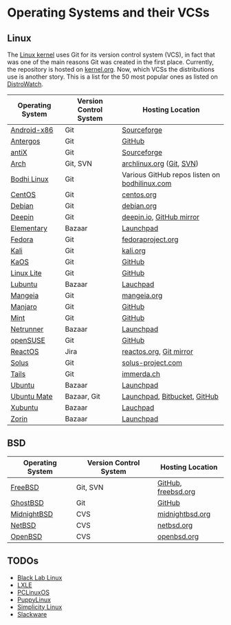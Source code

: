 # Operating Systems and their VCSs

## Linux
The [Linux kernel][kernel] uses Git for its version control system (VCS), in fact that was one of the main reasons Git was created in the first place. Currently, the repository is hosted on [kernel.org][kernelgit]. Now, which VCSs the distributions use is another story. This is a list for the 50 most popular ones as listed on [DistroWatch][distrowatch].

| Operating System | Version Control System | Hosting Location |
| ---------------- | ---------------------- | ---------------- |
| [Android-x86][androidx86] | Git | [Sourceforge][androidx86git] |
| [Antergos][antergos] | Git | [GitHub][antergosgithub] |
| [antiX][antix] | Git | [Sourceforge][antixgit] |
| [Arch][arch] | Git, SVN | [archlinux.org][arch] ([Git][archgit], [SVN][archsvn]) |
| [Bodhi Linux][bodhi] | Git | Various GitHub repos listen on [bodhilinux.com][bodhisrc] |
| [CentOS][centos] | Git | [centos.org][centosgit] |
| [Debian][debian] | Git | [debian.org][debiangit] |
| [Deepin][deepin] | Git | [deepin.io][deepingit], [GitHub mirror][deepingithub] |
| [Elementary][elementary] | Bazaar | [Launchpad][elementarybazaar] |
| [Fedora][fedora] | Git | [fedoraproject.org][fedoragit] |
| [Kali][kali] | Git | [kali.org][kaligit] |
| [KaOS][kaos] | Git | [GitHub][kaosgithub] |
| [Linux Lite][lite] | Git | [GitHub][litegithub]
| [Lubuntu][lubuntu] | Bazaar | [Lauchpad][lubuntubazaar] |
| [Mangeia][mangeia] | Git | [mangeia.org][mangeiagit] |
| [Manjaro][manjaro] | Git | [GitHub][manjarogit] |
| [Mint][mint] | Git | [GitHub][mintgit] |
| [Netrunner][netrunner] | Bazaar | [Launchpad][netrunnerbazaar] |
| [openSUSE][opensuse] | Git | [GitHub][opensusegit] |
| [ReactOS][reactos] | Jira | [reactos.org][reactosjira], [Git mirror][reactosgit] |
| [Solus][solus] | Git | [solus-project.com][solusgit] |
| [Tails][tails] | Git | [immerda.ch][tailsgit]
| [Ubuntu][ubuntu] | Bazaar | [Launchpad][ubuntubazaar] |
| [Ubuntu Mate][ubuntumate] | Bazaar, Git | [Launchpad][ubuntumatebazaar], [Bitbucket][ubuntumategit], [GitHub][ubuntumategithub] |
| [Xubuntu][xubuntu] | Bazaar | [Lauchpad][xubuntubazaar] |
| [Zorin][zorin] | Bazaar | [Launchpad][zorinbazaar] |

## BSD

| Operating System | Version Control System | Hosting Location |
| ---------------- | ---------------------- | ---------------- |
| [FreeBSD][freebsd] | Git, SVN | [GitHub][freebsdgit], [freebsd.org][freebsdsvn] |
| [GhostBSD][ghostbsd] | Git | [GitHub][ghostbsdgit] |
| [MidnightBSD][midnightbsd] | CVS | [midnightbsd.org][midnightbsdcvs] |
| [NetBSD][netbsd] | CVS | [netbsd.org][netbsdcvs] |
| [OpenBSD][openbsd] | CVS | [openbsd.org][openbsdcvs] |



## TODOs

*   [Black Lab Linux][blacklab]
*   [LXLE][lxle]
*   [PCLinuxOS][pclinuxos]
*   [PuppyLinux][puppy]
*   [Simplicity Linux][simplicity]
*   [Slackware][slackware]

[kernel]: https://www.kernel.org/
[kernelgit]: https://git.kernel.org/cgit/
[distrowatch]: https://distrowatch.com/dwres.php?resource=popularity

[androidx86]: http://www.android-x86.org/
[androidx86git]: https://sourceforge.net/p/android-x86/_list/git
[antergos]: https://antergos.com/
[antergosgithub]: https://github.com/antergos
[antix]: http://antix.mepis.org/index.php?title=Main_Page
[antixgit]: https://sourceforge.net/p/antix-linux/code/ci/master/tree/
[arch]: https://www.archlinux.org/
[archgit]: https://git.archlinux.org/
[archsvn]: https://www.archlinux.org/svn/
[blacklab]: http://www.blacklablinux.org/
[bodhi]: http://www.bodhilinux.com/
[bodhisrc]: http://www.bodhilinux.com/w/source-code/
[centos]: https://www.centos.org/
[centosgit]: https://git.centos.org/project/rpms
[debian]: https://www.debian.org/
[deepin]: https://www.deepin.org/
[debiangit]: https://anonscm.debian.org/cgit/qa/debsources.git
[deepingit]: https://cr.deepin.io/
[deepingithub]: https://github.com/linuxdeepin
[elementary]: https://elementary.io/
[elementarybazaar]: https://launchpad.net/elementary
[fedora]: https://getfedora.org/
[fedoragit]: http://pkgs.fedoraproject.org/cgit/rpms/
[kali]: https://www.kali.org/
[kaligit]: http://git.kali.org/gitweb/
[kaos]: https://kaosx.us/
[kaosgithub]: https://github.com/KaOSx
[lite]: https://www.linuxliteos.com/
[litegithub]: https://github.com/linuxlite
[lubuntu]: http://lubuntu.me/
[lubuntubazaar]: https://launchpad.net/~lxde
[lxle]: http://lxle.net/
[mangeia]: http://www.mageia.org/
[mangeiagit]: http://gitweb.mageia.org/
[manjaro]: https://manjaro.org/
[manjarogit]: https://github.com/manjaro
[mint]: https://www.linuxmint.com/
[mintgit]: https://github.com/linuxmint
[netrunner]: http://www.netrunner.com/
[netrunnerbazaar]: https://launchpad.net/~netrunner-os
[opensuse]: https://www.opensuse.org/
[opensusegit]: https://github.com/openSUSE
[pclinuxos]: http://www.pclinuxos.com/
[puppy]: http://puppylinux.org/
[reactos]: http://www.reactos.org/
[reactosjira]: https://jira.reactos.org/secure/Dashboard.jspa
[reactosgit]: https://git.reactos.org/
[simplicity]: http://simplicitylinux.org/
[slackware]: http://www.slackware.com/
[solus]: https://solus-project.com/
[solusgit]: https://git.solus-project.com/
[tails]: https://tails.boum.org/
[tailsgit]: https://git-tails.immerda.ch/tails/
[ubuntu]: https://www.ubuntu.com/
[ubuntubazaar]: https://launchpad.net/ubuntu
[ubuntumate]: https://ubuntu-mate.org/
[ubuntumatebazaar]: https://launchpad.net/ubuntu-mate/
[ubuntumategit]: https://bitbucket.org/ubuntu-mate/
[ubuntumategithub]: https://github.com/mate-desktop/
[xubuntu]: http://xubuntu.org/
[xubuntubazaar]: https://launchpad.net/~xubuntu-council
[zorin]: http://zorinos.com/
[zorinbazaar]: https://launchpad.net/~zorin-os

[freebsd]: https://www.freebsd.org/
[freebsdgit]: https://github.com/freebsd
[freebsdsvn]: https://svnweb.freebsd.org/
[ghostbsd]: http://www.ghostbsd.org/
[ghostbsdgit]: https://github.com/GhostBSD
[midnightbsd]: http://www.midnightbsd.org/
[midnightbsdcvs]: http://www.midnightbsd.org/cgi-bin/viewvc.cgi/
[netbsd]: http://www.netbsd.org/
[netbsdcvs]: http://cvsweb.netbsd.org/bsdweb.cgi/
[openbsd]: http://www.openbsd.org/
[openbsdcvs]: http://cvsweb.openbsd.org/cgi-bin/cvsweb/
